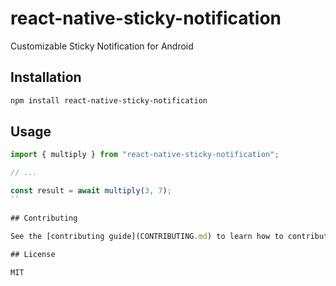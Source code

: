 # react-native-sticky-notification

Customizable Sticky Notification for Android

## Installation

```sh
npm install react-native-sticky-notification
```

## Usage

```js
import { multiply } from "react-native-sticky-notification";

// ...

const result = await multiply(3, 7);
``

## Contributing

See the [contributing guide](CONTRIBUTING.md) to learn how to contribute to the repository and the development workflow.

## License

MIT
